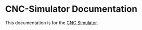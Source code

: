 # CNC-Simulator Documentation

This documentation is for the [CNC Simulator](https://github.com/timonweide/CNC-Simulator).

